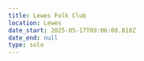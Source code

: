 ```yaml
---
title: Lewes Folk Club
location: Lewes
date_start: 2025-05-17T09:06:08.818Z
date_end: null
type: solo
---
```


